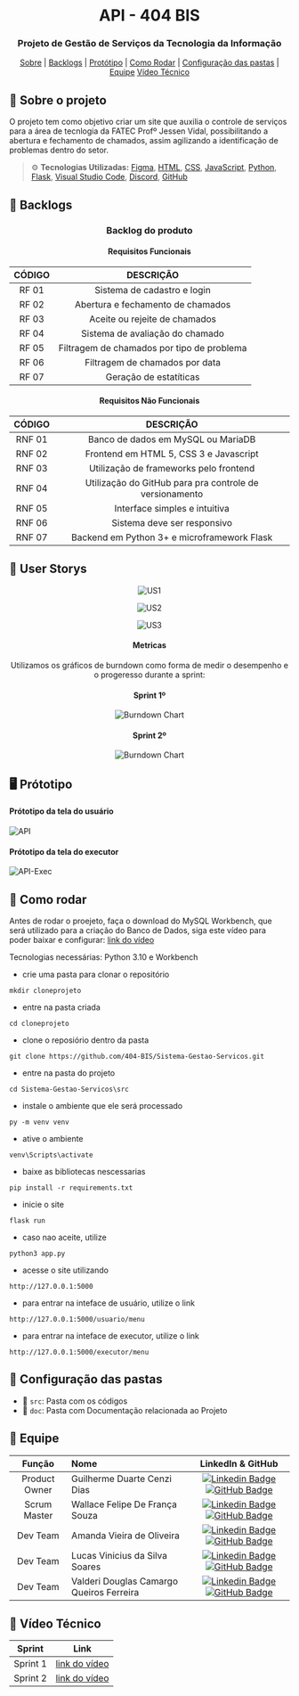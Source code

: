 <h1 align="center">  API - 404 BIS </h1>
<h3 align="center"> Projeto de Gestão de Serviços da Tecnologia da Informação </h3>

<p align="center">
    <a href="#sobre">Sobre</a> | 
    <a href="#backlog">Backlogs</a> | 
    <a href="#prototipo">Protótipo</a> | 
    <a href="#rodar">Como Rodar</a> |
    <a href="#pastas">Configuração das pastas</a> | 
    <a href="#equipe">Equipe</a>
    <a href="#video">Vídeo Técnico</a>
</p>

<span id="sobre">

## :pencil: Sobre o projeto
 O projeto tem como objetivo criar um site que auxilia o controle de serviços para a área de tecnlogia da FATEC Profº Jessen Vidal,
 possibilitando a abertura e fechamento de chamados, assim agilizando a identificação de problemas dentro do setor.
    
  
> :gear: **Tecnologias Utilizadas:** [Figma](http://www.figma.com), [HTML](https://developer.mozilla.org/pt-BR/docs/Web/HTML), [CSS](https://developer.mozilla.org/pt-BR/docs/Web/CSS), [JavaScript](https://developer.mozilla.org/pt-BR/docs/Web/JavaScript), [Python](https://www.python.org/), [Flask](https://flask.palletsprojects.com/en/2.0.x/), [Visual Studio Code](https://code.visualstudio.com/), [Discord](https://discord.com/), [GitHub](https://github.com/)
   
 <span id="backlog">  
   
 ## :dart: Backlogs  
     
 <div align="center">   
  
   
 ### Backlog do produto
 #### Requisitos Funcionais  
| CÓDIGO | DESCRIÇÃO |
|:------:|:---------:|
| RF 01 | Sistema de cadastro e login |
| RF 02 | Abertura e fechamento de chamados |
| RF 03 | Aceite ou rejeite de chamados |
| RF 04 | Sistema de avaliação do chamado |
| RF 05 | Filtragem de chamados por tipo de problema |
| RF 06 | Filtragem de chamados por data |
| RF 07 | Geração de estatíticas |
 
#### Requisitos Não Funcionais  
| CÓDIGO | DESCRIÇÃO | 
|:------:|:---------:|
| RNF 01 | Banco de dados em MySQL ou MariaDB |
| RNF 02 | Frontend em HTML 5, CSS 3 e Javascript |
| RNF 03 | Utilização de frameworks pelo frontend |
| RNF 04 | Utilização do GitHub para pra controle de versionamento |
| RNF 05 | Interface simples e intuitiva |  
| RNF 06 | Sistema deve ser responsivo |
| RNF 07 | Backend em Python 3+ e microframework Flask |

</div>     
<span id="backlog">  
   
 ## :dart: User Storys 
     
 <div align="center">   
     
![US1](https://user-images.githubusercontent.com/79495727/168491286-252d28b9-9255-4302-9803-72e1994527cb.png)
     
![US2](https://user-images.githubusercontent.com/79495727/168491287-3c10ce1e-a806-4d7c-a82a-7377e25c8a45.png)
     
![US3](https://user-images.githubusercontent.com/79495727/168491288-e2c10f1a-1ddc-486e-afa3-b3003d8eadf3.png)



     
#### Metricas      
 Utilizamos os gráficos de burndown como forma de medir o desempenho e o progeresso durante a sprint:
  
 #### Sprint 1º
     
 ![Burndown Chart](https://user-images.githubusercontent.com/92696799/163481889-2437818c-bdb1-4c7a-b16f-e78ee6afe424.png)
 
 #### Sprint 2º   
     
 ![Burndown Chart](https://user-images.githubusercontent.com/92696799/168493819-3b95a8be-ed0c-416a-a95f-b7cdedf222b3.png)

</div>     
<span id="prototipo"> 
  
## :desktop_computer: Prótotipo
  
#### Prótotipo da tela do usuário
    
![API](https://user-images.githubusercontent.com/92696799/163493216-654e13f5-c4b9-43df-a295-8dd7b179e3dc.gif)
    
#### Prótotipo da tela do executor
![API-Exec](https://user-images.githubusercontent.com/92696799/163494007-21cde00e-1f0f-4c82-a52f-51ee6eef6012.gif)

<span id="rodar"> 
    
## :mag_right: Como rodar

Antes de rodar o proejeto, faça o download do MySQL Workbench, que será utilizado para a criação do Banco de Dados, siga este vídeo para poder baixar e configurar: [link do vídeo](https://drive.google.com/drive/folders/1dYaIAg5sDPl6jNXHNghidlp36edTh-SW?usp=sharing)   
    
Tecnologias necessárias: Python 3.10 e Workbench
    
- crie uma pasta para clonar o repositório 
~~~
mkdir cloneprojeto  
~~~
    
- entre na pasta criada  
~~~
cd cloneprojeto
~~~
 
- clone o reposiório dentro da pasta 
~~~   
git clone https://github.com/404-BIS/Sistema-Gestao-Servicos.git
~~~
    
- entre na pasta do projeto 
~~~   
cd Sistema-Gestao-Servicos\src
~~~
    
- instale o ambiente que ele será processado 
~~~   
py -m venv venv
~~~
    
- ative o ambiente 
~~~   
venv\Scripts\activate
~~~
    
- baixe as bibliotecas nescessarias 
~~~   
pip install -r requirements.txt
~~~
    
- inicie o site 
~~~   
flask run
~~~

- caso nao aceite, utilize 
~~~   
python3 app.py
~~~
    
- acesse o site utilizando 
~~~   
http://127.0.0.1:5000
~~~

- para entrar na inteface de usuário, utilize o link    
~~~   
http://127.0.0.1:5000/usuario/menu
~~~
    
- para entrar na inteface de executor, utilize o link    
~~~   
http://127.0.0.1:5000/executor/menu
~~~
    
    
    
<span id="pastas">
   
## :file_folder: Configuração das pastas
* 📂 `src`: Pasta com os códigos
* 📂 `doc`: Pasta com Documentação relacionada ao Projeto
     
<span id="equipe"> 
    
## :busts_in_silhouette: Equipe

|    Função     | Nome                                  |                                                                                                                                                      LinkedIn & GitHub                                                                                                                                                      |
| :-----------: | :------------------------------------ | :-------------------------------------------------------------------------------------------------------------------------------------------------------------------------------------------------------------------------------------------------------------------------------------------------------------------------: |
| Product Owner | Guilherme Duarte Cenzi Dias           |  [![Linkedin Badge](https://img.shields.io/badge/Linkedin-blue?style=flat-square&logo=Linkedin&logoColor=white)](https://www.linkedin.com/in/guilherme-duarte-cenzi-dias-9737621b6) [![GitHub Badge](https://img.shields.io/badge/GitHub-111217?style=flat-square&logo=github&logoColor=white)](https://github.com/guilhermedcdias)              |
| Scrum Master  | Wallace Felipe De França Souza       |  [![Linkedin Badge](https://img.shields.io/badge/Linkedin-blue?style=flat-square&logo=Linkedin&logoColor=white)](https://www.linkedin.com/in/wallacefelipe21/) [![GitHub Badge](https://img.shields.io/badge/GitHub-111217?style=flat-square&logo=github&logoColor=white)](https://github.com/wallacefelipe21)              |
|   Dev Team    | Amanda Vieira de Oliveira             |  [![Linkedin Badge](https://img.shields.io/badge/Linkedin-blue?style=flat-square&logo=Linkedin&logoColor=white)](https://www.linkedin.com/in/amanda-vo/) [![GitHub Badge](https://img.shields.io/badge/GitHub-111217?style=flat-square&logo=github&logoColor=white)](https://github.com/amandavo)                           |
|   Dev Team    | Lucas Vinicius da Silva Soares        |  [![Linkedin Badge](https://img.shields.io/badge/Linkedin-blue?style=flat-square&logo=Linkedin&logoColor=white)](https://www.linkedin.com/in/lucasviniciussoares/) [![GitHub Badge](https://img.shields.io/badge/GitHub-111217?style=flat-square&logo=github&logoColor=white)](https://github.com/LucasVinicius32)          |
|   Dev Team    | Valderi Douglas Camargo Queiros Ferreira |  [![Linkedin Badge](https://img.shields.io/badge/Linkedin-blue?style=flat-square&logo=Linkedin&logoColor=white)](https://www.linkedin.com/in/valderidouglas/) [![GitHub Badge](https://img.shields.io/badge/GitHub-111217?style=flat-square&logo=github&logoColor=white)](https://github.com/ValderiDouglas)             |
 
    
 <span id="video"> 
    
## :movie_camera: Vídeo Técnico 

| Sprint |  Link  |
|:------:|:-------:|     
|Sprint 1|[link do vídeo](https://drive.google.com/drive/folders/1dYaIAg5sDPl6jNXHNghidlp36edTh-SW?usp=sharing)|
|Sprint 2|[link do vídeo](https://youtu.be/W7dM_NyNZIU)
